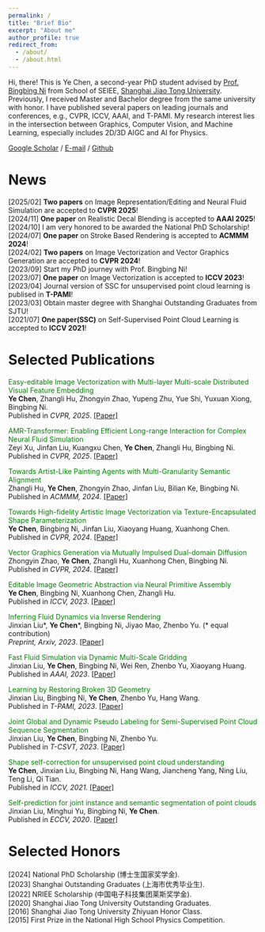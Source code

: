 ```yaml
---
permalink: /
title: "Brief Bio"
excerpt: "About me"
author_profile: true
redirect_from: 
  - /about/
  - /about.html
---
```


Hi, there! This is Ye Chen, a second-year PhD student advised by [Prof. Bingbing Ni](https://scholar.google.com/citations?hl=zh-CN&user=eUbmKwYAAAAJ&view_op=list_works&sortby=pubdate) from School of SEIEE, [Shanghai Jiao Tong University](https://en.sjtu.edu.cn/). Previously, I received Master and Bachelor degree from the same university with honor. I have published several papers on leading journals and conferences, e.g., CVPR, ICCV, AAAI, and T-PAMI. My research interest lies in the intersection between Graphics, Computer Vision, and Machine Learning, especially includes 2D/3D AIGC and AI for Physics. 

[Google Scholar](https://scholar.google.com/citations?user=LzqvnCoAAAAJ&hl=zh-CN)   /   [E-mail](mailto:chenye123@sjtu.edu.cn) /     [Github](https://github.com/sjtuchenye)

# News
[2025/02] __Two papers__ on Image Representation/Editing and Neural Fluid Simulation are accepted to __CVPR 2025__!  
[2024/11] __One paper__ on Realistic Decal Blending is accepted to __AAAI 2025__!  
[2024/10] I am very honored to be awarded the National PhD Scholarship!   
[2024/07] __One paper__ on Stroke Based Rendering is accepted to __ACMMM 2024__!  
[2024/02] __Two papers__ on Image Vectorization and Vector Graphics Generation are accepted to __CVPR 2024__!  
[2023/09] Start my PhD journey with Prof. Bingbing Ni!  
[2023/07] __One paper__ on Image Vectorization is accepted to __ICCV 2023__!  
[2023/04] Journal version of SSC for unsupervised point cloud learning is publised in __T-PAMI__!    
[2023/03] Obtain master degree with Shanghai Outstanding Graduates from SJTU!  
[2021/07]  __One paper(SSC)__ on Self-Supervised Point Cloud Learning is accepted to __ICCV 2021__!


# Selected Publications
<font color=green> Easy-editable Image Vectorization with Multi-layer Multi-scale Distributed Visual Feature Embedding  </font>    
__Ye Chen__, Zhangli Hu, Zhongyin Zhao, Yupeng Zhu, Yue Shi, Yuxuan Xiong, Bingbing Ni.  
Published in _CVPR, 2025_. [\[Paper\]](https://openaccess.thecvf.com/content/CVPR2025/papers/Chen_Easy-editable_Image_Vectorization_with_Multi-layer_Multi-scale_Distributed_Visual_Feature_Embedding_CVPR_2025_paper.pdf)

<font color=green> AMR-Transformer: Enabling Efficient Long-range Interaction for Complex Neural Fluid Simulation </font>    
Zeyi Xu, Jinfan Liu, Kuangxu Chen, __Ye Chen__, Zhangli Hu, Bingbing Ni.  
Published in _CVPR, 2025_. [\[Paper\]](https://openaccess.thecvf.com/content/CVPR2025/papers/Xu_AMR-Transformer_Enabling_Efficient_Long-range_Interaction_for_Complex_Neural_Fluid_Simulation_CVPR_2025_paper.pdf)

<font color=green> Towards Artist-Like Painting Agents with Multi-Granularity Semantic Alignment </font>    
Zhangli Hu, __Ye Chen__, Zhongyin Zhao, Jinfan Liu, Bilian Ke, Bingbing Ni.  
Published in _ACMMM, 2024_. [\[Paper\]](https://openreview.net/pdf?id=90qmLfduIf)

<font color=green> Towards High-fidelity Artistic Image Vectorization via Texture-Encapsulated Shape Parameterization </font>    
__Ye Chen__, Bingbing Ni, Jinfan Liu, Xiaoyang Huang, Xuanhong Chen.  
Published in _CVPR, 2024_. [\[Paper\]](https://openaccess.thecvf.com/content/CVPR2024/papers/Chen_Towards_High-fidelity_Artistic_Image_Vectorization_via_Texture-Encapsulated_Shape_Parameterization_CVPR_2024_paper.pdf)   

<font color=green> Vector Graphics Generation via Mutually Impulsed Dual-domain Diffusion </font>    
Zhongyin Zhao, __Ye Chen__, Zhangli Hu, Xuanhong Chen, Bingbing Ni.  
Published in _CVPR, 2024_. [\[Paper\]](https://openaccess.thecvf.com/content/CVPR2024/papers/Zhao_Vector_Graphics_Generation_via_Mutually_Impulsed_Dual-domain_Diffusion_CVPR_2024_paper.pdf)  

<font color=green> Editable Image Geometric Abstraction via Neural Primitive Assembly </font>    
__Ye Chen__, Bingbing Ni, Xuanhong Chen, Zhangli Hu.  
Published in _ICCV, 2023_. [\[Paper\]](https://openaccess.thecvf.com/content/ICCV2023/papers/Chen_Editable_Image_Geometric_Abstraction_via_Neural_Primitive_Assembly_ICCV_2023_paper.pdf)

<font color=green> Inferring Fluid Dynamics via Inverse Rendering </font>   
Jinxian Liu\*, __Ye Chen__\*, Bingbing Ni, Jiyao Mao, Zhenbo Yu. (\* equal contribution)  
_Preprint, Arxiv, 2023_. [\[Paper\]](https://arxiv.org/pdf/2304.04446)

<font color=green> Fast Fluid Simulation via Dynamic Multi-Scale Gridding </font>  
Jinxian Liu, __Ye Chen__, Bingbing Ni, Wei Ren, Zhenbo Yu, Xiaoyang Huang.  
Published in _AAAI, 2023_. [\[Paper\]](https://ojs.aaai.org/index.php/AAAI/article/download/25255/25027)

<font color=green> Learning by Restoring Broken 3D Geometry </font>  
Jinxian Liu, Bingbing Ni, __Ye Chen__, Zhenbo Yu, Hang Wang.  
Published in _T-PAMI, 2023_. [\[Paper\]](https://ieeexplore.ieee.org/iel7/34/4359286/10091218.pdf)

<font color=green> Joint Global and Dynamic Pseudo Labeling for Semi-Supervised Point Cloud Sequence Segmentation </font>  
Jinxian Liu, __Ye Chen__, Bingbing Ni, Zhenbo Yu.  
Published in _T-CSVT, 2023_. [\[Paper\]](https://ieeexplore.ieee.org/abstract/document/10061266)

<font color=green> Shape self-correction for unsupervised point cloud understanding </font>  
__Ye Chen__, Jinxian Liu, Bingbing Ni, Hang Wang, Jiancheng Yang, Ning Liu, Teng Li, Qi Tian.   
Published in _ICCV, 2021_. [\[Paper\]](http://openaccess.thecvf.com/content/ICCV2021/papers/Chen_Shape_Self-Correction_for_Unsupervised_Point_Cloud_Understanding_ICCV_2021_paper.pdf)

<font color=green> Self-prediction for joint instance and semantic segmentation of point clouds </font>  
Jinxian Liu, Minghui Yu, Bingbing Ni, __Ye Chen__.  
Published in _ECCV, 2020_. [\[Paper\]](https://arxiv.org/pdf/2007.13344)


# Selected Honors
\[2024\] National PhD Scholarship (博士生国家奖学金).    
\[2023\] Shanghai Outstanding Graduates (上海市优秀毕业生).   
\[2022\] NRIEE Scholarship (中国电子科技集团莱斯奖学金).  
\[2020\] Shanghai Jiao Tong University Outstanding Graduates.  
\[2016\] Shanghai Jiao Tong University Zhiyuan Honor Class.  
\[2015\] First Prize in the National High School Physics Competition.



